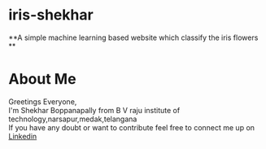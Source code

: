 # iris-shekhar
**A simple machine learning based website which classify the iris flowers **

# About Me 
Greetings Everyone,  
I'm Shekhar Boppanapally from B V raju institute of technology,narsapur,medak,telangana  
If you have any doubt or want to contribute feel free to connect  me up on [Linkedin](https://www.linkedin.com/in/shekhar-boppanapally-647a281bb/)

